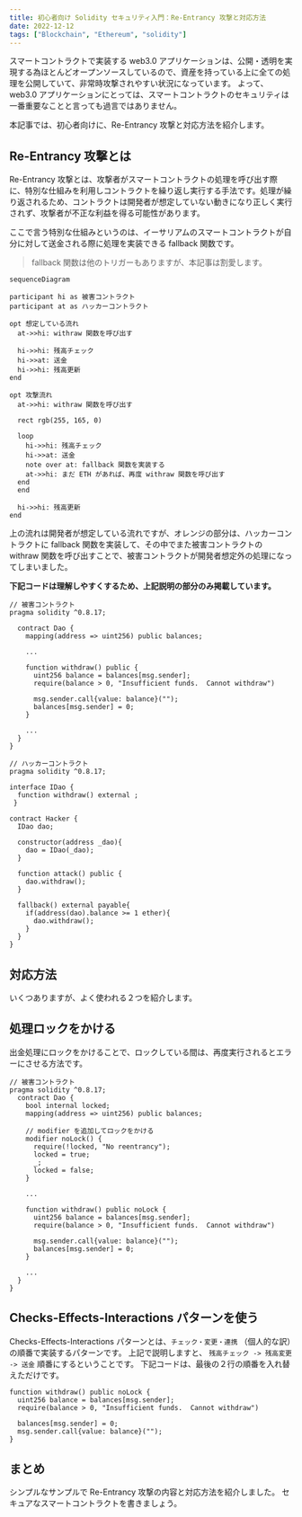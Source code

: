```yaml
---
title: 初心者向け Solidity セキュリティ入門：Re-Entrancy 攻撃と対応方法
date: 2022-12-12
tags: ["Blockchain", "Ethereum", "solidity"]
---
```


スマートコントラクトで実装する web3.0 アプリケーションは、公開・透明を実現する為ほとんどオープンソースしているので、資産を持っている上に全ての処理を公開していて、非常時攻撃されやすい状況になっています。
よって、web3.0 アプリケーションにとっては、スマートコントラクトのセキュリティは一番重要なことと言っても過言ではありません。

本記事では、初心者向けに、Re-Entrancy 攻撃と対応方法を紹介します。



<!--truncate-->

## Re-Entrancy 攻撃とは
Re-Entrancy 攻撃とは、攻撃者がスマートコントラクトの処理を呼び出す際に、特別な仕組みを利用しコントラクトを繰り返し実行する手法です。処理が繰り返されるため、コントラクトは開発者が想定していない動きになり正しく実行されず、攻撃者が不正な利益を得る可能性があります。

ここで言う特別な仕組みというのは、イーサリアムのスマートコントラクトが自分に対して送金される際に処理を実装できる fallback 関数です。

> fallback 関数は他のトリガーもありますが、本記事は割愛します。

```mermaid
sequenceDiagram

participant hi as 被害コントラクト
participant at as ハッカーコントラクト

opt 想定している流れ
  at->>hi: withraw 関数を呼び出す
  
  hi->>hi: 残高チェック
  hi->>at: 送金
  hi->>hi: 残高更新
end

opt 攻撃流れ
  at->>hi: withraw 関数を呼び出す

  rect rgb(255, 165, 0)

  loop
    hi->>hi: 残高チェック
    hi->>at: 送金
    note over at: fallback 関数を実装する
    at->>hi: まだ ETH があれば、再度 withraw 関数を呼び出す
  end
  end  

  hi->>hi: 残高更新
end
```

上の流れは開発者が想定している流れですが、オレンジの部分は、ハッカーコントラクトに fallback 関数を実装して、その中でまた被害コントラクトの withraw 関数を呼び出すことで、被害コントラクトが開発者想定外の処理になってしまいました。

**下記コードは理解しやすくするため、上記説明の部分のみ掲載しています。**

```solidity
// 被害コントラクト
pragma solidity ^0.8.17;

  contract Dao {
    mapping(address => uint256) public balances;

    ...

    function withdraw() public {
      uint256 balance = balances[msg.sender];
      require(balance > 0, "Insufficient funds.  Cannot withdraw")

      msg.sender.call{value: balance}("");
      balances[msg.sender] = 0;
    }

    ...
  }
}

// ハッカーコントラクト
pragma solidity ^0.8.17;

interface IDao {
  function withdraw() external ;
 }

contract Hacker {
  IDao dao; 

  constructor(address _dao){
    dao = IDao(_dao);
  }

  function attack() public {
    dao.withdraw();
  }

  fallback() external payable{
    if(address(dao).balance >= 1 ether){
      dao.withdraw();
    }
  }
}
```

## 対応方法
いくつありますが、よく使われる２つを紹介します。

## 処理ロックをかける
出金処理にロックをかけることで、ロックしている間は、再度実行されるとエラーにさせる方法です。

```solidity
// 被害コントラクト
pragma solidity ^0.8.17;
  contract Dao {
    bool internal locked;
    mapping(address => uint256) public balances;

    // modifier を追加してロックをかける
    modifier noLock() {
      require(!locked, "No reentrancy");
      locked = true;
      _;
      locked = false;
    }

    ...

    function withdraw() public noLock {
      uint256 balance = balances[msg.sender];
      require(balance > 0, "Insufficient funds.  Cannot withdraw")

      msg.sender.call{value: balance}("");
      balances[msg.sender] = 0;
    }

    ...
  }
}
```

## Checks-Effects-Interactions パターンを使う
Checks-Effects-Interactions パターンとは、`チェック・変更・連携` （個人的な訳）の順番で実装するパターンです。
上記で説明しますと、 `残高チェック -> 残高変更 -> 送金` 順番にするということです。
下記コードは、最後の２行の順番を入れ替えただけです。

```solidity
function withdraw() public noLock {
  uint256 balance = balances[msg.sender];
  require(balance > 0, "Insufficient funds.  Cannot withdraw")

  balances[msg.sender] = 0;
  msg.sender.call{value: balance}("");
}
```

## まとめ
シンプルなサンプルで Re-Entrancy 攻撃の内容と対応方法を紹介しました。
セキュアなスマートコントラクトを書きましょう。

